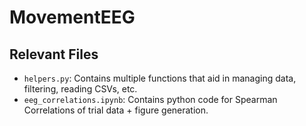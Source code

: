 # MovementEEG

## Relevant Files

* `helpers.py`: Contains multiple functions that aid in managing data, filtering, reading CSVs, etc.
* `eeg_correlations.ipynb`: Contains python code for Spearman Correlations of trial data + figure generation.